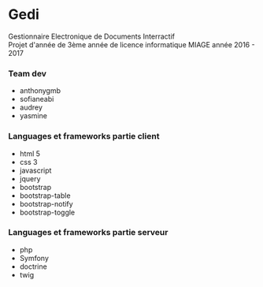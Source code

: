 # Gedi
Gestionnaire Electronique de Documents Interractif<br>
Projet d'année de 3ème année de licence informatique MIAGE année 2016 - 2017

<h3>Team dev</h3>
<ul>
<li>anthonygmb</li>
<li>sofianeabi</li>
<li>audrey</li>
<li>yasmine</li>
</ul>

<h3>Languages et frameworks partie client</h3>
<ul>
<li>html 5</li>
<li>css 3</li>
<li>javascript</li>
<li>jquery</li>
<li>bootstrap</li>
<li>bootstrap-table</li>
<li>bootstrap-notify</li>
<li>bootstrap-toggle</li>
</ul>

<h3>Languages et frameworks partie serveur</h3>
<ul>
<li>php</li>
<li>Symfony</li>
<li>doctrine</li>
<li>twig</li>
</ul>
